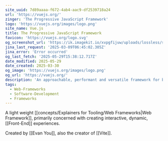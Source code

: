 ```yaml
---
site_uuid: 7d89aaaa-f672-4ab4-aac9-df2539718a24
url: 'https://vuejs.org/'
zinger: 'The Progressive JavaScript Framework'
logo: 'https://vuejs.org/images/logo.png'
site_name: Vue.js
title: The Progressive JavaScript Framework
favicon: 'https://vuejs.org/logo.svg'
og_screenshot_url: 'https://ik.imagekit.io/xvpgfijuw/uploads/lossless/screenshots/20250529_Vue.js_og_screenshot.jpeg'
jina_last_request: '2025-03-09T06:45:02.305Z'
jina_error: 'Error occurred'
og_last_fetch: '2025-05-29T15:38:12.717Z'
date_modified: 2025-05-29
date_created: 2025-03-30
og_image: 'https://vuejs.org/images/logo.png'
og_url: 'https://vuejs.org/'
description: 'An approachable, performant and versatile framework for building web user interfaces.'
tags:
  - Web-Frameworks
  - Software-Development
  - Frameworks
---
```


A light weight [[concepts/Explainers for Tooling/Web Frameworks|Web Framework]], primarily concerned with creating interactive, dynamic, [[Front-End]] experiences.

Created by [[Evan You]], also the creator of [[Vite]].